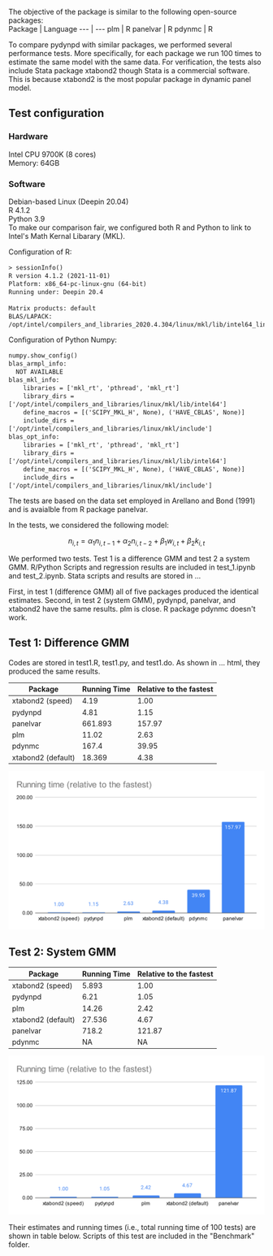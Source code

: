 
The objective of the package is similar to the following open-source packages: <br>
Package | Language
--- | --- 
plm | R
panelvar | R
pdynmc | R

To compare pydynpd with similar packages, we performed several performance tests. More specifically, for each package we run 100 times to estimate the same model with the same data. For verification, the tests also include Stata package xtabond2 though Stata is a commercial software. This is because xtabond2 is the most popular package in dynamic panel model.

## Test configuration
### Hardware
Intel CPU 9700K (8 cores) <br>
Memory: 64GB <br>

### Software
Debian-based Linux (Deepin 20.04) <br>
R 4.1.2 <br>
Python 3.9 <br>
To make our comparison fair, we configured both R and Python to link to Intel's Math Kernal Libarary (MKL).

Configuration of R:
```
> sessionInfo()
R version 4.1.2 (2021-11-01)
Platform: x86_64-pc-linux-gnu (64-bit)
Running under: Deepin 20.4

Matrix products: default
BLAS/LAPACK: /opt/intel/compilers_and_libraries_2020.4.304/linux/mkl/lib/intel64_lin/libmkl_gf_lp64.so
```
Configuration of Python Numpy:
```
numpy.show_config()
blas_armpl_info:
  NOT AVAILABLE
blas_mkl_info:
    libraries = ['mkl_rt', 'pthread', 'mkl_rt']
    library_dirs = ['/opt/intel/compilers_and_libraries/linux/mkl/lib/intel64']
    define_macros = [('SCIPY_MKL_H', None), ('HAVE_CBLAS', None)]
    include_dirs = ['/opt/intel/compilers_and_libraries/linux/mkl/include']
blas_opt_info:
    libraries = ['mkl_rt', 'pthread', 'mkl_rt']
    library_dirs = ['/opt/intel/compilers_and_libraries/linux/mkl/lib/intel64']
    define_macros = [('SCIPY_MKL_H', None), ('HAVE_CBLAS', None)]
    include_dirs = ['/opt/intel/compilers_and_libraries/linux/mkl/include']
```

The tests are based on the data set employed in Arellano and Bond (1991) and is avaialble from R package panelvar. 

In the tests, we considered the following model:

$$ n_{i,t}=\alpha_1 n_{i,t-1} + \alpha_2 n_{i,t-2} + \beta_1 w_{i,t} + \beta_2 k_{i,t} $$

We performed two tests. Test 1 is a difference GMM and test 2 a system GMM. R/Python Scripts and regression results are included in test_1.ipynb and test_2.ipynb. Stata scripts and results are stored in ...

First, in test 1 (difference GMM) all of five packages produced the identical estimates. Second, in test 2 (system GMM), pydynpd, panelvar, and xtabond2 have the same results. plm is close. R package pdynmc doesn't work. 

## Test 1: Difference GMM
Codes are stored in test1.R, test1.py, and test1.do. As shown in ... html, they produced the same results.

| Package            | Running Time | Relative to the fastest |
| ------------------ | ------------ | ----------------------- |
| xtabond2 (speed)   | 4.19         | 1.00                    |
| pydynpd            | 4.81         | 1.15                    |
| panelvar           | 661.893      | 157.97                  |
| plm                | 11.02        | 2.63                    |
| pdynmc             | 167.4        | 39.95                   |
| xtabond2 (default) | 18.369       | 4.38                    |

![Alt text](./Test_1.svg)


## Test 2: System GMM

| Package            | Running Time | Relative to the fastest |
| ------------------ | ------------ | ----------------------- |
| xtabond2 (speed)   | 5.893        | 1.00                    |
| pydynpd            | 6.21         | 1.05                    |
| plm                | 14.26        | 2.42                    |
| xtabond2 (default) | 27.536       | 4.67                    |
| panelvar           | 718.2        | 121.87                  |
| pdynmc             | NA           | NA                      |


![Alt text](./Test_2.svg)

Their estimates and running times (i.e., total running time of 100 tests) are shown in table below. Scripts of this test are included in the "Benchmark" folder. 

